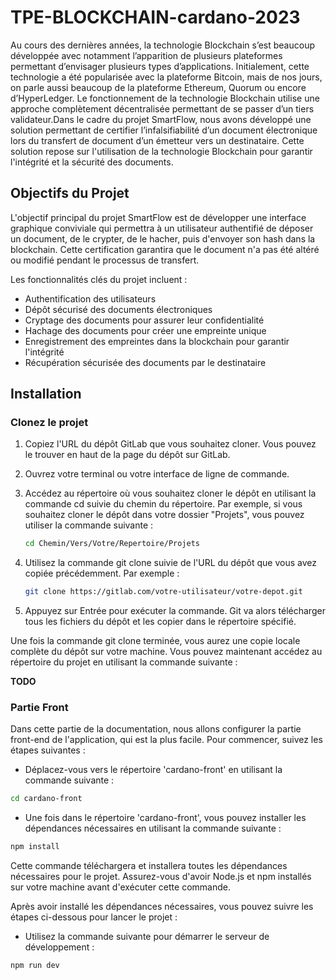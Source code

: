 # TPE-BLOCKCHAIN-cardano-2023 
Au cours des dernières années, la technologie Blockchain s’est beaucoup développée avec notamment l’apparition de plusieurs plateformes permettant d’envisager plusieurs types d’applications. Initialement, cette technologie a été popularisée avec la plateforme Bitcoin, mais de nos jours, on parle aussi beaucoup de la plateforme Ethereum, Quorum ou encore d’HyperLedger. Le fonctionnement de la technologie Blockchain utilise une approche complètement décentralisée permettant de se passer d’un tiers validateur.Dans le cadre du projet SmartFlow, nous avons développé une solution permettant de certifier l’infalsifiabilité d’un document électronique lors du transfert de document d’un émetteur vers un destinataire. Cette solution repose sur l'utilisation de la technologie Blockchain pour garantir l'intégrité et la sécurité des documents.

## Objectifs du Projet
L'objectif principal du projet SmartFlow est de développer une interface graphique conviviale qui permettra à un utilisateur authentifié de déposer un document, de le crypter, de le hacher, puis d'envoyer son hash dans la blockchain. Cette certification garantira que le document n'a pas été altéré ou modifié pendant le processus de transfert.

Les fonctionnalités clés du projet incluent :
- Authentification des utilisateurs
- Dépôt sécurisé des documents électroniques
- Cryptage des documents pour assurer leur confidentialité
- Hachage des documents pour créer une empreinte unique
- Enregistrement des empreintes dans la blockchain pour garantir l'intégrité
- Récupération sécurisée des documents par le destinataire

## Installation 

### Clonez le projet 
1. Copiez l'URL du dépôt GitLab que vous souhaitez cloner. Vous pouvez le trouver en haut de la page du dépôt sur GitLab.
2. Ouvrez votre terminal ou votre interface de ligne de commande.
3. Accédez au répertoire où vous souhaitez cloner le dépôt en utilisant la commande cd suivie du chemin du répertoire. Par exemple, si vous souhaitez cloner le dépôt dans votre dossier "Projets", vous pouvez utiliser la commande suivante :
    ```bash
    cd Chemin/Vers/Votre/Repertoire/Projets
    ```

4. Utilisez la commande git clone suivie de l'URL du dépôt que vous avez copiée précédemment. Par exemple :
    ```bash
    git clone https://gitlab.com/votre-utilisateur/votre-depot.git
    ```
5. Appuyez sur Entrée pour exécuter la commande. Git va alors télécharger tous les fichiers du dépôt et les copier dans le répertoire spécifié.

Une fois la commande git clone terminée, vous aurez une copie locale complète du dépôt sur votre machine. Vous pouvez maintenant accédez au répertoire du projet en utilisant la commande suivante :

**TODO**

### Partie Front
Dans cette partie de la documentation, nous allons configurer la partie front-end de l'application, qui est la plus facile. Pour commencer, suivez les étapes suivantes :
- Déplacez-vous vers le répertoire 'cardano-front' en utilisant la commande suivante :
```bash 
cd cardano-front
```
- Une fois dans le répertoire 'cardano-front', vous pouvez installer les dépendances nécessaires en utilisant la commande suivante :
```bash 
npm install
```
Cette commande téléchargera et installera toutes les dépendances nécessaires pour le projet. Assurez-vous d'avoir Node.js et npm installés sur votre machine avant d'exécuter cette commande.

Après avoir installé les dépendances nécessaires, vous pouvez suivre les étapes ci-dessous pour lancer le projet :
- Utilisez la commande suivante pour démarrer le serveur de développement :
```bash 
npm run dev
```

